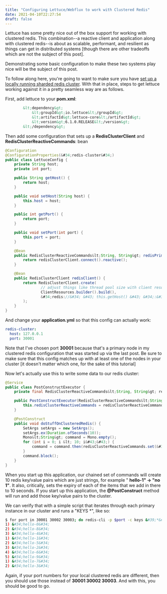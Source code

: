 ```yaml
---
title: "Configuring Lettuce/Webflux to work with Clustered Redis"
date: 2021-04-10T22:27:54
draft: false
---
```


Lettuce has some pretty nice out of the box support for working with clustered redis. This combination--a reactive client and application along with clustered redis--is about as scalable, performant, and resilient as things can get in distributed systems \[though there are other tradeoffs which are not the subject of this post\].

Demonstrating some basic configuration to make these two systems play nice will be the subject of this post.

To follow along here, you&#39;re going to want to make sure you have [set up a locally running sharded redis cluster](https://nickolasfisher.com/blog/Bootstrap-a-Local-Sharded-Redis-Cluster-in-Five-Minutes). With that in place, steps to get lettuce working against it in a pretty seamless way are as follows.

First, add lettuce to your **pom.xml**:

```xml
        &lt;dependency&gt;
            &lt;groupId&gt;io.lettuce&lt;/groupId&gt;
            &lt;artifactId&gt;lettuce-core&lt;/artifactId&gt;
            &lt;version&gt;6.1.0.RELEASE&lt;/version&gt;
        &lt;/dependency&gt;

```

Then add some configuration that sets up a **RedisClusterClient** and **RedisClusterReactiveCommands**: bean

```java
@Configuration
@ConfigurationProperties(&#34;redis-cluster&#34;)
public class LettuceConfig {
    private String host;
    private int port;

    public String getHost() {
        return host;
    }

    public void setHost(String host) {
        this.host = host;
    }

    public int getPort() {
        return port;
    }

    public void setPort(int port) {
        this.port = port;
    }

    @Bean
    public RedisClusterReactiveCommands&lt;String, String&gt; redisPrimaryReactiveCommands(RedisClusterClient redisClusterClient) {
        return redisClusterClient.connect().reactive();
    }

    @Bean
    public RedisClusterClient redisClient() {
        return RedisClusterClient.create(
                // adjust things like thread pool size with client resources
                ClientResources.builder().build(),
                &#34;redis://&#34; &#43; this.getHost() &#43; &#34;:&#34; &#43; this.getPort()
        );
    }
}

```

And change your **application.yml** so that this config can actually work:

```yaml
redis-cluster:
  host: 127.0.0.1
  port: 30001

```

Note that I&#39;ve chosen port **30001** because that&#39;s a primary node in my clustered redis configuration that was started up via the last post. Be sure to make sure that this config matches up with at least one of the nodes in your cluster \[it doesn&#39;t matter which one, for the sake of this tutorial\]

Now let&#39;s actually use this to write some data to our redis cluster:

```java
@Service
public class PostConstructExecutor {
    private final RedisClusterReactiveCommands&lt;String, String&gt; redisClusterReactiveCommands;

    public PostConstructExecutor(RedisClusterReactiveCommands&lt;String, String&gt; redisClusterReactiveCommands) {
        this.redisClusterReactiveCommands = redisClusterReactiveCommands;
    }

    @PostConstruct
    public void doStuffOnClusteredRedis() {
        SetArgs setArgs = new SetArgs();
        setArgs.ex(Duration.ofSeconds(10));
        Mono&lt;String&gt; command = Mono.empty();
        for (int i = 0; i &lt; 10; i&#43;&#43;) {
            command = command.then(redisClusterReactiveCommands.set(&#34;hello-&#34; &#43; i, &#34;no &#34; &#43; i, setArgs));
        }
        command.block();
    }
}

```

When you start up this application, our chained set of commands will create 10 redis key/value pairs which are just strings, for example &#34; **hello-1&#34; -&gt; &#34;no 1&#34;**. It also, critically, sets the expiry of each of the items that we add in there to 10 seconds. If you start up this application, the **@PostConstruct** method will run and add those key/value pairs to the cluster.

We can verify that with a simple script that iterates through each primary instance in our cluster and runs a &#34;KEYS \*&#34;, like so:

```bash
$ for port in 30001 30002 30003; do redis-cli -p $port -c keys &#39;*&#39;; done
1) &#34;hello-0&#34;
2) &#34;hello-8&#34;
3) &#34;hello-4&#34;
1) &#34;hello-1&#34;
2) &#34;hello-5&#34;
3) &#34;hello-2&#34;
4) &#34;hello-6&#34;
5) &#34;hello-9&#34;
1) &#34;hello-7&#34;
2) &#34;hello-3&#34;

```

Again, if your port numbers for your local clustered redis are different, then you should use those instead of **30001 30002 30003**. And with this, you should be good to go.

